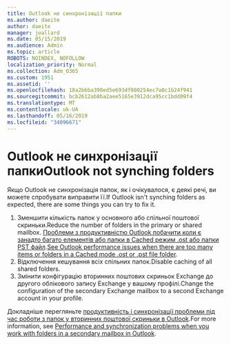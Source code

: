 ```yaml
---
title: Outlook не синхронізації папки
ms.author: daeite
author: daeite
manager: joallard
ms.date: 05/15/2019
ms.audience: Admin
ms.topic: article
ROBOTS: NOINDEX, NOFOLLOW
localization_priority: Normal
ms.collection: Adm_O365
ms.custom: 1951
ms.assetid: ''
ms.openlocfilehash: 18a2bbba398ed5e693df080254ec7a0c1b24f941
ms.sourcegitcommit: bcb2612ab8ba2aee5165e3912dca95cc1bdd09f4
ms.translationtype: MT
ms.contentlocale: uk-UA
ms.lasthandoff: 05/16/2019
ms.locfileid: "34096671"
---
```

# <a name="outlook-not-synching-folders"></a><span data-ttu-id="cae69-102">Outlook не синхронізації папки</span><span class="sxs-lookup"><span data-stu-id="cae69-102">Outlook not synching folders</span></span>

<span data-ttu-id="cae69-103">Якщо Outlook не синхронізація папок, як і очікувалося, є деякі речі, ви можете спробувати виправити її.</span><span class="sxs-lookup"><span data-stu-id="cae69-103">If Outlook isn't synching folders as expected, there are some things you can try to fix it.</span></span>

1. <span data-ttu-id="cae69-104">Зменшити кількість папок у основного або спільної поштової скриньки.</span><span class="sxs-lookup"><span data-stu-id="cae69-104">Reduce the number of folders in the primary or shared mailbox.</span></span> <span data-ttu-id="cae69-105">[Проблеми з продуктивністю Outlook побачити коли є занадто багато елементів або папки в Cached режим .ost або папки PST файл](https://support.microsoft.com/help/2768656).</span><span class="sxs-lookup"><span data-stu-id="cae69-105">[See Outlook performance issues when there are too many items or folders in a Cached mode .ost or .pst file folder](https://support.microsoft.com/help/2768656).</span></span>
2. <span data-ttu-id="cae69-106">Відключення кешування всіх спільних папок.</span><span class="sxs-lookup"><span data-stu-id="cae69-106">Disable caching of all shared folders.</span></span>
3. <span data-ttu-id="cae69-107">Змінити конфігурацію вторинних поштових скриньок Exchange до другого облікового запису Exchange у вашому профілі.</span><span class="sxs-lookup"><span data-stu-id="cae69-107">Change the configuration of the secondary Exchange mailbox to a second Exchange account in your profile.</span></span>
 
<span data-ttu-id="cae69-108">Докладніше перегляньте [продуктивність і синхронізації проблеми під час роботи з папок у вторинних поштової скриньки в Outlook](https://support.microsoft.com/help/3115602).</span><span class="sxs-lookup"><span data-stu-id="cae69-108">For more information, see [Performance and synchronization problems when you work with folders in a secondary mailbox in Outlook](https://support.microsoft.com/help/3115602).</span></span>